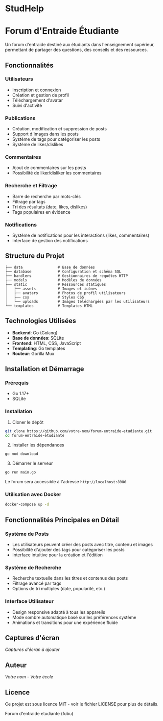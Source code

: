 # StudHelp

# Forum d'Entraide Étudiante

Un forum d'entraide destiné aux étudiants dans l'enseignement supérieur, permettant de partager des questions, des conseils et des ressources.

## Fonctionnalités

### Utilisateurs

* Inscription et connexion
* Création et gestion de profil
* Téléchargement d'avatar
* Suivi d'activité

### Publications

* Création, modification et suppression de posts
* Support d'images dans les posts
* Système de tags pour catégoriser les posts
* Système de likes/dislikes

### Commentaires

* Ajout de commentaires sur les posts
* Possibilité de liker/disliker les commentaires

### Recherche et Filtrage

* Barre de recherche par mots-clés
* Filtrage par tags
* Tri des résultats (date, likes, dislikes)
* Tags populaires en évidence

### Notifications

* Système de notifications pour les interactions (likes, commentaires)
* Interface de gestion des notifications

## Structure du Projet

```
├── data                # Base de données
├── database            # Configuration et schéma SQL
├── handlers            # Gestionnaires de requêtes HTTP
├── models              # Modèles de données
├── static              # Ressources statiques
│   ├── assets          # Images et icônes
│   ├── avatars         # Photos de profil utilisateurs
│   ├── css             # Styles CSS
│   └── uploads         # Images téléchargées par les utilisateurs
└── templates           # Templates HTML
```

## Technologies Utilisées

* **Backend**: Go (Golang)
* **Base de données**: SQLite
* **Frontend**: HTML, CSS, JavaScript
* **Templating**: Go templates
* **Routeur**: Gorilla Mux

## Installation et Démarrage

### Prérequis

* Go 1.17+
* SQLite

### Installation

1. Cloner le dépôt

```bash
git clone https://github.com/votre-nom/forum-entraide-etudiante.git
cd forum-entraide-etudiante
```

2. Installer les dépendances

```bash
go mod download
```

3. Démarrer le serveur

```bash
go run main.go
```

Le forum sera accessible à l'adresse `http://localhost:8080`

### Utilisation avec Docker

```bash
docker-compose up -d
```

## Fonctionnalités Principales en Détail

### Système de Posts

* Les utilisateurs peuvent créer des posts avec titre, contenu et images
* Possibilité d'ajouter des tags pour catégoriser les posts
* Interface intuitive pour la création et l'édition

### Système de Recherche

* Recherche textuelle dans les titres et contenus des posts
* Filtrage avancé par tags
* Options de tri multiples (date, popularité, etc.)

### Interface Utilisateur

* Design responsive adapté à tous les appareils
* Mode sombre automatique basé sur les préférences système
* Animations et transitions pour une expérience fluide

## Captures d'écran

*Captures d'écran à ajouter*

## Auteur

*Votre nom* - *Votre école*

## Licence

Ce projet est sous licence MIT - voir le fichier LICENSE pour plus de détails.

Forum d'entraide etudiante (fubu)
